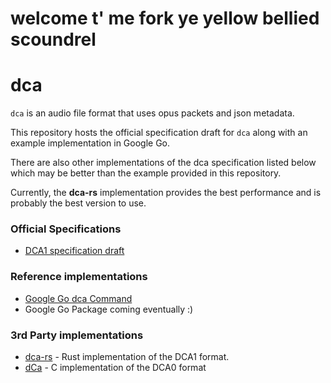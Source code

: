 # welcome t' me fork ye yellow bellied scoundrel

dca
====
`dca` is an audio file format that uses opus packets and json metadata.

This repository hosts the official specification draft for `dca` along with
an example implementation in Google Go.

There are also other implementations of the dca specification listed  below
which may be better than the example provided in this repository.

Currently, the **dca-rs** implementation provides the best performance and is 
probably the best version to use.

### Official Specifications
* [DCA1 specification draft](https://github.com/bwmarrin/dca/wiki/DCA1-specification-draft)

### Reference implementations
* [Google Go dca Command](https://github.com/bwmarrin/dca/tree/master/cmd/dca)
* Google Go Package coming eventually :)

### 3rd Party implementations
* [dca-rs](https://github.com/nstafie/dca-rs) - Rust implementation of the DCA1 format.
* [dCa](https://github.com/uppfinnarn/dca) - C implementation of the DCA0 format

